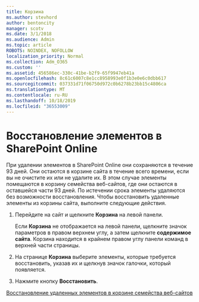 ```yaml
---
title: Корзина
ms.author: stevhord
author: bentoncity
manager: scotv
ms.date: 3/1/2018
ms.audience: Admin
ms.topic: article
ROBOTS: NOINDEX, NOFOLLOW
localization_priority: Normal
ms.collection: Adm_O365
ms.custom: ''
ms.assetid: 456586ec-330c-41be-b2f9-65f9947eb41a
ms.openlocfilehash: 8c61c6007c8e1cc8958993e0f1b3e0e6c0dbb617
ms.sourcegitcommit: 037331d71f06750d972c0b6278b23bb15c4806ca
ms.translationtype: MT
ms.contentlocale: ru-RU
ms.lasthandoff: 10/18/2019
ms.locfileid: "36553009"
---
```

# <a name="restore-items-in-sharepoint-online"></a>Восстановление элементов в SharePoint Online

При удалении элементов в SharePoint Online они сохраняются в течение 93 дней. Они остаются в корзине сайта в течение всего времени, если вы не очистите их или не удалите их. В этом случае элементы помещаются в корзину семейства веб-сайтов, где они остаются в оставшейся части 93 дней. По истечении срока элементы удаляются без возможности восстановления. Чтобы восстановить удаленные элементы из корзины сайта, выполните следующие действия.
  
1. Перейдите на сайт и щелкните **Корзина** на левой панели. 
    
    Если **Корзина** не отображается на левой панели, щелкните значок параметров в правом верхнем углу, а затем щелкните **содержимое сайта**. Корзина находится в крайнем правом углу панели команд в верхней части страницы.
    
2. На странице **Корзина** выберите элементы, которые требуется восстановить, указав их и щелкнув значок галочки, который появляется. 
    
3. Нажмите кнопку **Восстановить**.
    
[Восстановление удаленных элементов в корзине семейства веб-сайтов](https://go.microsoft.com/fwlink/?linkid=866439)
  

